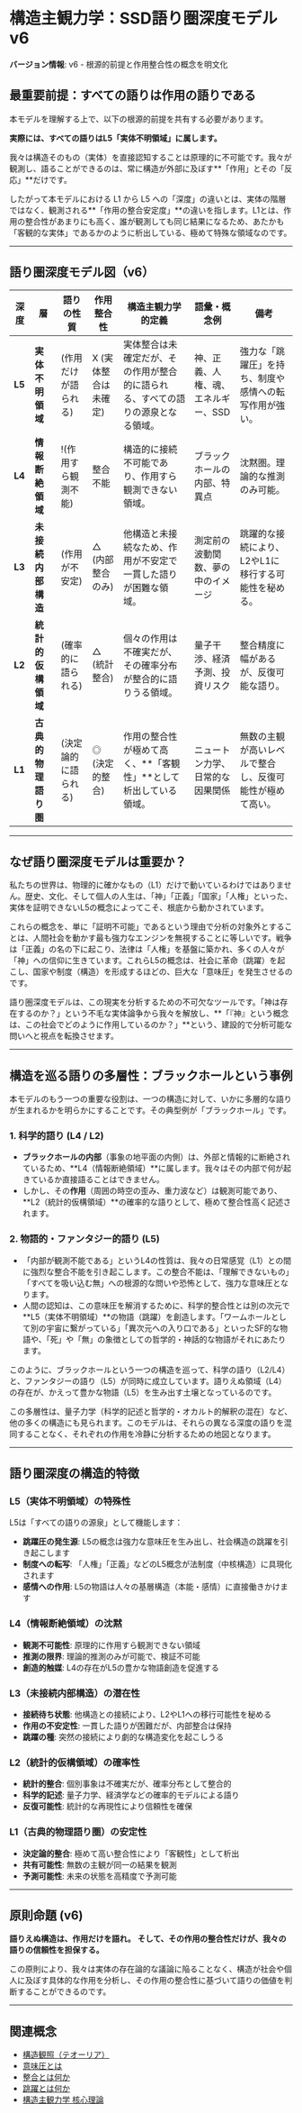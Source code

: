 # 構造主観力学：SSD語り圏深度モデル v6

**バージョン情報**: v6 - 根源的前提と作用整合性の概念を明文化

## 最重要前提：すべての語りは作用の語りである

本モデルを理解する上で、以下の根源的前提を共有する必要があります。

**実際には、すべての語りはL5「実体不明領域」に属します。**

我々は構造そのもの（実体）を直接認知することは原理的に不可能です。我々が観測し、語ることができるのは、常に構造が外部に及ぼす**「作用」とその「反応」**だけです。

したがって本モデルにおける L1 から L5 への「深度」の違いとは、実体の階層ではなく、観測される**「作用の整合安定度」**の違いを指します。L1とは、作用の整合性があまりにも高く、誰が観測しても同じ結果になるため、あたかも「客観的な実体」であるかのように析出している、極めて特殊な領域なのです。

---

## 語り圏深度モデル図（v6）

| 深度 | 層 | 語りの性質 | 作用整合性 | 構造主観力学的定義 | 語彙・概念例 | 備考 |
|------|------|------------|------------|-------------------|------------|------|
| **L5** | **実体不明領域** | (作用だけが語られる) | X (実体整合は未確定) | 実体整合は未確定だが、その作用が整合的に語られる、すべての語りの源泉となる領域。 | 神、正義、人権、魂、エネルギー、SSD | 強力な「跳躍圧」を持ち、制度や感情への転写作用が強い。 |
| **L4** | **情報断絶領域** | !(作用すら観測不能) | 整合不能 | 構造的に接続不可能であり、作用すら観測できない領域。 | ブラックホールの内部、特異点 | 沈黙圏。理論的な推測のみ可能。 |
| **L3** | **未接続内部構造** | (作用が不安定) | △ (内部整合のみ) | 他構造と未接続なため、作用が不安定で一貫した語りが困難な領域。 | 測定前の波動関数、夢の中のイメージ | 跳躍的な接続により、L2やL1に移行する可能性を秘める。 |
| **L2** | **統計的仮構領域** | (確率的に語られる) | △ (統計整合) | 個々の作用は不確実だが、その確率分布が整合的に語りうる領域。 | 量子干渉、経済予測、投資リスク | 整合精度に幅があるが、反復可能な語り。 |
| **L1** | **古典的物理語り圏** | (決定論的に語られる) | ◎ (決定的整合) | 作用の整合性が極めて高く、**「客観性」**として析出している領域。 | ニュートン力学、日常的な因果関係 | 無数の主観が高いレベルで整合し、反復可能性が極めて高い。 |

---

## なぜ語り圏深度モデルは重要か？

私たちの世界は、物理的に確かなもの（L1）だけで動いているわけではありません。歴史、文化、そして個人の人生は、「神」「正義」「国家」「人権」といった、実体を証明できないL5の概念によってこそ、根底から動かされています。

これらの概念を、単に「証明不可能」であるという理由で分析の対象外とすることは、人間社会を動かす最も強力なエンジンを無視することに等しいです。戦争は「正義」の名の下に起こり、法律は「人権」を基盤に築かれ、多くの人々が「神」への信仰に生きています。これらL5の概念は、社会に革命（跳躍）を起こし、国家や制度（構造）を形成するほどの、巨大な「意味圧」を発生させるのです。

語り圏深度モデルは、この現実を分析するための不可欠なツールです。「神は存在するのか？」という不毛な実体論争から我々を解放し、**「『神』という概念は、この社会でどのように作用しているのか？」**という、建設的で分析可能な問いへと視点を転換させます。

---

## 構造を巡る語りの多層性：ブラックホールという事例

本モデルのもう一つの重要な役割は、一つの構造に対して、いかに多層的な語りが生まれるかを明らかにすることです。その典型例が「ブラックホール」です。

### 1. 科学的語り (L4 / L2)
- **ブラックホールの内部**（事象の地平面の内側）は、外部と情報的に断絶されているため、**L4（情報断絶領域）**に属します。我々はその内部で何が起きているか直接語ることはできません。
- しかし、その**作用**（周囲の時空の歪み、重力波など）は観測可能であり、**L2（統計的仮構領域）**の確率的な語りとして、極めて整合性高く記述されます。

### 2. 物語的・ファンタジー的語り (L5)
- 「内部が観測不能である」というL4の性質は、我々の日常感覚（L1）との間に強烈な整合不能を引き起こします。この整合不能は、「理解できないもの」「すべてを吸い込む無」への根源的な問いや恐怖として、強力な意味圧となります。
- 人間の認知は、この意味圧を解消するために、科学的整合性とは別の次元で**L5（実体不明領域）**の物語（跳躍）を創造します。「ワームホールとして別の宇宙に繋がっている」「異次元への入り口である」といったSF的な物語や、「死」や「無」の象徴としての哲学的・神話的な物語がそれにあたります。

このように、ブラックホールという一つの構造を巡って、科学の語り（L2/L4）と、ファンタジーの語り（L5）が同時に成立しています。語りえぬ領域（L4）の存在が、かえって豊かな物語（L5）を生み出す土壌となっているのです。

この多層性は、量子力学（科学的記述と哲学的・オカルト的解釈の混在）など、他の多くの構造にも見られます。このモデルは、それらの異なる深度の語りを混同することなく、それぞれの作用を冷静に分析するための地図となります。

---

## 語り圏深度の構造的特徴

### L5（実体不明領域）の特殊性

L5は「すべての語りの源泉」として機能します：

- **跳躍圧の発生源**: L5の概念は強力な意味圧を生み出し、社会構造の跳躍を引き起こします
- **制度への転写**: 「人権」「正義」などのL5概念が法制度（中核構造）に具現化されます
- **感情への作用**: L5の物語は人々の基層構造（本能・感情）に直接働きかけます

### L4（情報断絶領域）の沈黙

- **観測不可能性**: 原理的に作用すら観測できない領域
- **推測の限界**: 理論的推測のみが可能で、検証不可能
- **創造的触媒**: L4の存在がL5の豊かな物語創造を促進する

### L3（未接続内部構造）の潜在性

- **接続待ち状態**: 他構造との接続により、L2やL1への移行可能性を秘める
- **作用の不安定性**: 一貫した語りが困難だが、内部整合は保持
- **跳躍の種**: 突然の接続により劇的な構造変化を起こしうる

### L2（統計的仮構領域）の確率性

- **統計的整合**: 個別事象は不確実だが、確率分布として整合的
- **科学的記述**: 量子力学、経済学などの確率的モデルによる語り
- **反復可能性**: 統計的な再現性により信頼性を確保

### L1（古典的物理語り圏）の安定性

- **決定論的整合**: 極めて高い整合性により「客観性」として析出
- **共有可能性**: 無数の主観が同一の結果を観測
- **予測可能性**: 未来の状態を高精度で予測可能

---

## 原則命題 (v6)

**語りえぬ構造は、作用だけを語れ。**
**そして、その作用の整合性だけが、我々の語りの信頼性を担保する。**

この原則により、我々は実体の存在論的な議論に陥ることなく、構造が社会や個人に及ぼす具体的な作用を分析し、その作用の整合性に基づいて語りの価値を判断することができるのです。

---

## 関連概念
- [構造観照（テオーリア）](./構造観照.md)
- [意味圧とは](./意味圧とは.md)
- [整合とは何か](./整合とは何か.md)
- [跳躍とは何か](./跳躍とは何か.md)
- [構造主観力学 核心理論](./核心理論.md)